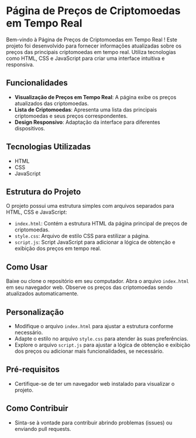 # Página de Preços de Criptomoedas em Tempo Real

Bem-vindo à Página de Preços de Criptomoedas em Tempo Real ! Este projeto foi desenvolvido para fornecer informações atualizadas sobre os preços das principais criptomoedas em tempo real. Utiliza tecnologias como HTML, CSS e JavaScript para criar uma interface intuitiva e responsiva.

## Funcionalidades

- **Visualização de Preços em Tempo Real**: A página exibe os preços atualizados das criptomoedas.
- **Lista de Criptomoedas**: Apresenta uma lista das principais criptomoedas e seus preços correspondentes.
- **Design Responsivo**: Adaptação da interface para diferentes dispositivos.

## Tecnologias Utilizadas

- HTML
- CSS
- JavaScript

## Estrutura do Projeto

O projeto possui uma estrutura simples com arquivos separados para HTML, CSS e JavaScript:

- `index.html`: Contém a estrutura HTML da página principal de preços de criptomoedas.
- `style.css`: Arquivo de estilo CSS para estilizar a página.
- `script.js`: Script JavaScript para adicionar a lógica de obtenção e exibição dos preços em tempo real.

## Como Usar

Baixe ou clone o repositório em seu computador.
Abra o arquivo `index.html` em seu navegador web.
Observe os preços das criptomoedas sendo atualizados automaticamente.

## Personalização

- Modifique o arquivo `index.html` para ajustar a estrutura conforme necessário.
- Adapte o estilo no arquivo `style.css` para atender às suas preferências.
- Explore o arquivo `script.js` para ajustar a lógica de obtenção e exibição dos preços ou adicionar mais funcionalidades, se necessário.

## Pré-requisitos

- Certifique-se de ter um navegador web instalado para visualizar o projeto.

## Como Contribuir

- Sinta-se à vontade para contribuir abrindo problemas (issues) ou enviando pull requests.